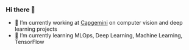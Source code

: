 ### Hi there 👋

- 🔭 I’m currently working at [Capgemini](https://www.capgemini.com/) on computer vision and deep learning projects
- 🌱 I’m currently learning MLOps, Deep Learning, Machine Learning, TensorFlow

<!--
**rmnchopra91/rmnchopra91** is a ✨ _special_ ✨ repository because its `README.md` (this file) appears on your GitHub profile.

Here are some ideas to get you started:

- 🔭 I’m currently working on ...
- 🌱 I’m currently learning ...
- 👯 I’m looking to collaborate on ...
- 🤔 I’m looking for help with ...
- 💬 Ask me about ...
- 📫 How to reach me: ...
- 😄 Pronouns: ...
- ⚡ Fun fact: ...
-->
